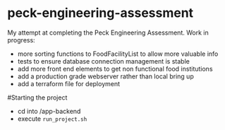# peck-engineering-assessment
My attempt at completing the Peck Engineering Assessment.
Work in progress:
- more sorting functions to FoodFacilityList to allow more valuable info
- tests to ensure database connection management is stable
- add more front end elements to get non functional food institutions
- add a production grade webserver rather than local bring up
- add a terraform file for deployment

#Starting the project
- cd into /app-backend
- execute `run_project.sh`
